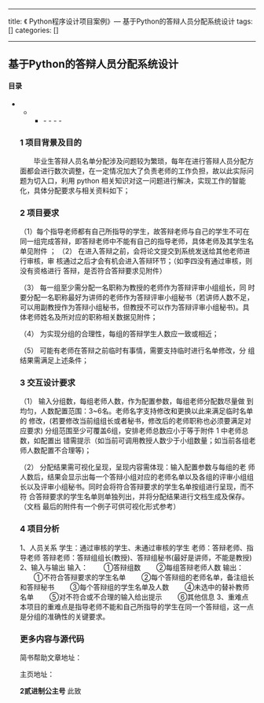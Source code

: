 
--- 
title:  《 Python程序设计项目案例》— 基于Python的答辩人员分配系统设计 
tags: []
categories: [] 

---
## 基于Python的答辩人员分配系统设计



#### 目录
- - <ul><li>- - - - 


### 1 项目背景及目的

　　毕业生答辩人员名单分配涉及问题较为繁琐，每年在进行答辩人员分配方面都会进行数次调整，在一定情况加大了负责老师的工作负担，故以此实际问题为切入口，利用 python 相关知识对这一问题进行解决，实现工作的智能化，具体分配要求与相关资料如下；

### 2 项目要求

（1）每个指导老师都有自己所指导的学生，故答辩老师与自己的学生不可在同一组完成答辩，即答辩老师中不能有自己的指导老师，具体老师及其学生名单见附件 ； （2） 在进入答辩之前，会将论文提交到系统发送给其他老师进行审核，审 核通过之后才会有机会进入答辩环节；（如李四没有通过审核，则没有资格进行 答辩，是否符合答辩要求见附件）

（3） 每一组至少需分配一名职称为教授的老师作为答辩评审小组组长，同 时要分配一名职称最好为讲师的老师作为答辩评审小组秘书（若讲师人数不足， 可以用副教授作为答辩小组秘书，但教授不可以作为答辩评审小组秘书)。具 体老师姓名及所对应的职称相关数据见附件；

（4） 为实现分组的合理性，每组的答辩学生人数应一致或相近；

（5） 可能有老师在答辩之前临时有事情，需要支持临时进行名单修改，分 组结果需满足上述条件；

### 3 交互设计要求

（1） 输入分组数，每组老师人数，作为配置参数，每组老师分配数尽量做 到均匀，人数配置范围：3~6名。老师名字支持修改和更换以此来满足临时名单的 修改，(若要修改当前组组长或者秘书，修改后的老师职称也必须要满足对应要求) 分组范围至少可覆盖6组，安排老师总数应小于等于附件 1 中老师总数，如配置出 错需提示（如当前可调用教授人数少于小组数量；如当前各组老师人数配置不合理等)；

（2） 分配结果需可视化呈现，呈现内容需体现：输入配置参数与每组的老 师人数后，结果会显示出每一个答辩小组对应的老师名单以及各组的评审小组组 长以及评审小组秘书。同时会将符合答辩要求的学生名单按组进行呈现，而不符 合答辩要求的学生名单则单独列出，并将分配结果进行文档生成及保存。（文档 最后的附件有一个例子可供可视化形式参考）

### 4 项目分析

1、人员关系 学生：通过审核的学生、未通过审核的学生 老师：答辩老师、指导老师 答辩老师：答辩组组长(教授)、答辩组秘书(最好是讲师，不能是教授) 2、输入与输出 输入： 　　①答辩组数 　　②每组答辩老师人数 输出： 　　①不符合答辩要求的学生名单 　　②每个答辩组的老师名单，备注组长和答辩秘书 　　③每个答辩组的学生名单及人数 　　④未选中的替补教师名单 　　⑤对不符合或不合理的输入给出提示 　　⑥其他信息 3、重难点 本项目的重难点是指导老师不能和自己所指导的学生在同一个答辩组，这一点是分组的准确性的关键要求。

### 更多内容与源代码

简书帮助文章地址： 

主页地址： 

**2贰进制公主号** 此致
